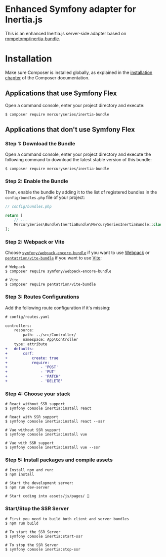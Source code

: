 Enhanced Symfony adapter for Inertia.js
=========================================

This is an enhanced Inertia.js server-side adapter based on [rompetomp/inertia-bundle](https://github.com/rompetomp/inertia-bundle).

Installation
============

Make sure Composer is installed globally, as explained in the
[installation chapter](https://getcomposer.org/doc/00-intro.md)
of the Composer documentation.

Applications that use Symfony Flex
----------------------------------

Open a command console, enter your project directory and execute:

```console
$ composer require mercuryseries/inertia-bundle
```

Applications that don't use Symfony Flex
----------------------------------------

### Step 1: Download the Bundle

Open a command console, enter your project directory and execute the
following command to download the latest stable version of this bundle:

```console
$ composer require mercuryseries/inertia-bundle
```

### Step 2: Enable the Bundle

Then, enable the bundle by adding it to the list of registered bundles
in the `config/bundles.php` file of your project:

```php
// config/bundles.php

return [
    // ...
    MercurySeries\Bundle\InertiaBundle\MercurySeriesInertiaBundle::class => ['all' => true],
];
```

### Step 2: Webpack or Vite

Choose [`symfony/webpack-encore-bundle`](https://symfony.com/doc/current/frontend.html) if you want to use [Webpack](https://webpack.js.org/) or [`pentatrion/vite-bundle`](https://github.com/lhapaipai/vite-bundle) if you want to use [Vite](https://vitejs.dev/):

```shell
# Webpack
$ composer require symfony/webpack-encore-bundle

# Vite
$ composer require pentatrion/vite-bundle
```

### Step 3: Routes Configurations

Add the following route configuration if it's missing:

```diff
# config/routes.yaml

controllers:
    resource:
        path: ../src/Controller/
        namespace: App\Controller
    type: attribute
+   defaults:
+       csrf:
+           create: true
+           require:
+               - 'POST'
+               - 'PUT'
+               - 'PATCH'
+               - 'DELETE'
```

### Step 4: Choose your stack

```shell
# React without SSR support
$ symfony console inertia:install react

# React with SSR support
$ symfony console inertia:install react --ssr

# Vue without SSR support
$ symfony console inertia:install vue

# Vue with SSR support
$ symfony console inertia:install vue --ssr
```

### Step 5: Install packages and compile assets

```shell
# Install npm and run:
$ npm install

# Start the development server:
$ npm run dev-server

# Start coding into assets/js/pages/ 🎉
```

### Start/Stop the SSR Server

```shell
# First you need to build both client and server bundles
$ npm run build

# To start the SSR Server
$ symfony console inertia:start-ssr

# To stop the SSR Server
$ symfony console inertia:stop-ssr
```
